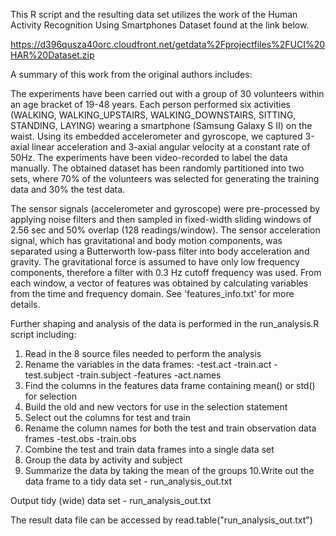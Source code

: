 

This R script and the resulting data set utilizes the work of the Human Activity Recognition Using Smartphones Dataset
found at the link below.

https://d396qusza40orc.cloudfront.net/getdata%2Fprojectfiles%2FUCI%20HAR%20Dataset.zip  

A summary of this work from the original authors includes:

The experiments have been carried out with a group of 30 volunteers within an age bracket of 19-48 years. Each person performed six activities (WALKING, WALKING_UPSTAIRS, WALKING_DOWNSTAIRS, SITTING, STANDING, LAYING) wearing a smartphone (Samsung Galaxy S II) on the waist. Using its embedded accelerometer and gyroscope, we captured 3-axial linear acceleration and 3-axial angular velocity at a constant rate of 50Hz. The experiments have been video-recorded to label the data manually. The obtained dataset has been randomly partitioned into two sets, where 70% of the volunteers was selected for generating the training data and 30% the test data. 

The sensor signals (accelerometer and gyroscope) were pre-processed by applying noise filters and then sampled in fixed-width sliding windows of 2.56 sec and 50% overlap (128 readings/window). The sensor acceleration signal, which has gravitational and body motion components, was separated using a Butterworth low-pass filter into body acceleration and gravity. The gravitational force is assumed to have only low frequency components, therefore a filter with 0.3 Hz cutoff frequency was used. From each window, a vector of features was obtained by calculating variables from the time and frequency domain. See 'features_info.txt' for more details. 


Further shaping and analysis of the data is performed in the run_analysis.R script including:

   1. Read in the 8 source files needed to perform the analysis
   2. Rename the variables in the data frames:
      -test.act
      -train.act
      -test.subject
      -train.subject
      -features
      -act.names
   3. Find the columns in the features data frame containing mean() or std() for selection
   4. Build the old and new vectors for use in the selection statement
   5. Select out the columns for test and train
   6. Rename the column names for both the test and train observation data frames
      -test.obs
      -train.obs
   7. Combine the test and train data frames into a single data set
   8. Group the data by activity and subject 
   9. Summarize the data by taking the mean of the groups
   10.Write out the data frame to a tidy data set - run_analysis_out.txt

Output tidy (wide) data set - run_analysis_out.txt

The result data file can be accessed by read.table("run_analysis_out.txt")

